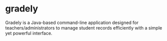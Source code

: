 # gradely
Gradely is a Java-based command-line application designed for teachers/administrators to manage student records efficiently with a simple yet powerful interface.
